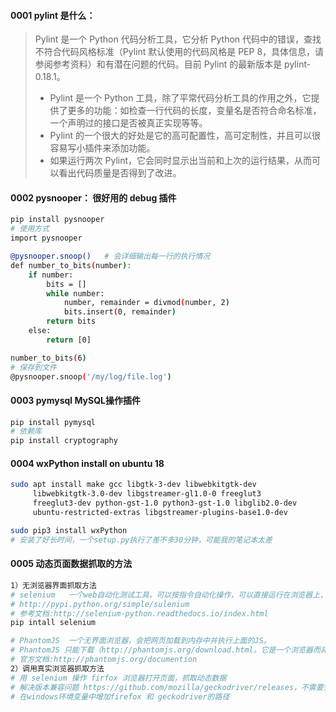 #### 0001    pylint 是什么：

> Pylint 是一个 Python 代码分析工具，它分析 Python 代码中的错误，查找不符合代码风格标准（Pylint 默认使用的代码风格是 PEP 8，具体信息，请参阅参考资料）和有潜在问题的代码。目前 Pylint 的最新版本是 pylint-0.18.1。
>
> * Pylint 是一个 Python 工具，除了平常代码分析工具的作用之外，它提供了更多的功能：如检查一行代码的长度，变量名是否符合命名标准，一个声明过的接口是否被真正实现等等。
> * Pylint 的一个很大的好处是它的高可配置性，高可定制性，并且可以很容易写小插件来添加功能。
> * 如果运行两次 Pylint，它会同时显示出当前和上次的运行结果，从而可以看出代码质量是否得到了改进。

#### 0002 pysnooper： 很好用的 debug 插件

```bash
pip install pysnooper
# 使用方式
import pysnooper

@pysnooper.snoop()   # 会详细输出每一行的执行情况
def number_to_bits(number):
    if number:
        bits = []
        while number:
            number, remainder = divmod(number, 2)
            bits.insert(0, remainder)
        return bits
    else:
        return [0]

number_to_bits(6)
# 保存到文件
@pysnooper.snoop('/my/log/file.log')
```

#### 0003 pymysql   MySQL操作插件

```bash
pip install pymysql
# 依赖库 
pip install cryptography
```

#### 0004 wxPython install on ubuntu 18
```bash
sudo apt install make gcc libgtk-3-dev libwebkitgtk-dev 
     libwebkitgtk-3.0-dev libgstreamer-gl1.0-0 freeglut3 
     freeglut3-dev python-gst-1.0 python3-gst-1.0 libglib2.0-dev 
     ubuntu-restricted-extras libgstreamer-plugins-base1.0-dev

sudo pip3 install wxPython
# 安装了好长时间，一个setup.py执行了差不多30分钟，可能我的笔记本太差
```

#### 0005 动态页面数据抓取的方法

```bash
1）无浏览器界面抓取方法
# selenium   一个web自动化测试工具，可以按指令自动化操作，可以直接运行在浏览器上，可以让浏览器自动加载页面，获取页面，甚至页面截屏，或者判断动作是否发生，它自己不带浏览器，需要与第三方浏览器结合才能使用。
# http://pypi.python.org/simple/sulenium
# 参考文档:http://selenium-python.readthedocs.io/index.html
pip intall selenium

# PhantomJS  一个无界面浏览器，会把网页加载到内存中并执行上面的JS。
# PhantomJS 只能下载（http://phantomjs.org/download.html。它是一个浏览器而非python库，但是它可以通过selenium调用来使用
# 官方文档:http://phantomjs.org/documention
2）调用真实浏览器抓取方法
# 用 selenium 操作 firfox 浏览器打开页面，抓取动态数据
# 解决版本兼容问题 https://github.com/mozilla/geckodriver/releases，不需要安装，解压即可。
# 在windows环境变量中增加firefox 和 geckodriver的路径

```

